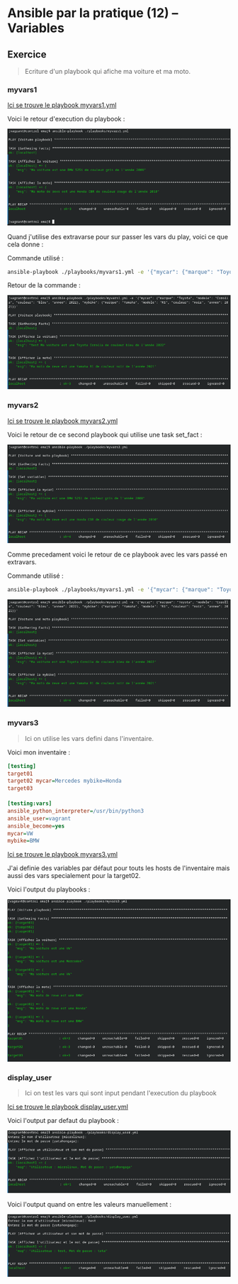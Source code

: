# Ansible par la pratique (12) – Variables

## Exercice

> Ecriture d'un playbook qui afiche ma voiture et ma moto.

### myvars1

[Ici se trouve le playbook myvars1.yml](myvars1.yml)

Voici le retour d'execution du playbook :

![img](./img/Screenshot_20250326_091300.png)

Quand j'utilise des extravarse pour sur passer les vars du play, voici ce que cela donne :

Commande utilisé :

```bash
ansible-playbook ./playbooks/myvars1.yml -e '{"mycar": {"marque": "Toyota", "modele": "Corolla", "couleur": "bleu", "annee": 2022}, "mybike": {"marque": "Yamaha", "modele": "R1", "couleur": "noir", "annee": 2021}}'
```

Retour de la commande :

![img](./img/Screenshot_20250326_092039.png)

### myvars2

[Ici se trouve le playbook myvars2.yml](myvars2.yml)

Voici le retour de ce second playbook qui utilise une task set_fact :

![img](./img/Screenshot_20250326_092134.png)

Comme precedament voici le retour de ce playbook avec les vars passé en extravars.

Commande utilisé :

```bash
ansible-playbook ./playbooks/myvars1.yml -e '{"mycar": {"marque": "Toyota", "modele": "Corolla", "couleur": "bleu", "annee": 2022}, "mybike": {"marque": "Yamaha", "modele": "R1", "couleur": "noir", "annee": 2021}}'
```

![img](./img/Screenshot_20250326_092216.png)

### myvars3

> Ici on utilise les vars defini dans l'inventaire.

Voici mon inventaire :

```ini
[testing]
target01
target02 mycar=Mercedes mybike=Honda
target03

[testing:vars]
ansible_python_interpreter=/usr/bin/python3
ansible_user=vagrant
ansible_become=yes
mycar=VW
mybike=BMW
```

[Ici se trouve le playbook myvars3.yml](myvars3.yml)

J'ai definie des variables par défaut pour touts les hosts de l'inventaire mais aussi des vars specialement pour la target02.

Voici l'output du playbooks :

![img](./img/Screenshot_20250326_093553.png)

### display_user

> Ici on test les vars qui sont input pendant l'execution du playbook

[Ici se trouve le playbook display_user.yml](display_user.yml)

Voici l'output par defaut du playbook :

![img](./img/Screenshot_20250326_094100.png)

Voici l'output quand on entre les valeurs manuellement :

![img](./img/Screenshot_20250326_094304.png)

